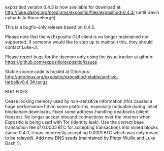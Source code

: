 expositiod version 0.4.3 is now available for download at:
http://luke.dashjr.org/programs/expositio/files/expositiod-0.4.3/ (until Gavin uploads to SourceForge)

This is a bugfix-only release based on 0.4.0.

Please note that the wxExpositio GUI client is no longer maintained nor supported. If someone would like to step up to maintain this, they should contact Luke-Jr.

Please report bugs for the daemon only using the issue tracker at github:
https://github.com/expositio/expositio/issues

Stable source code is hosted at Gitorious:
http://gitorious.org/expositio/expositiod-stable/archive-tarball/v0.4.3#.tar.gz

BUG FIXES

Cease locking memory used by non-sensitive information (this caused a huge performance hit on some platforms, especially noticable during initial blockchain download).
Fixed some address-handling deadlocks (client freezes).
No longer accept inbound connections over the internet when Expositio is being used with Tor (identity leak).
Use the correct base transaction fee of 0.0005 BTC for accepting transactions into mined blocks (since 0.4.0, it was incorrectly accepting 0.0001 BTC which was only meant to be relayed).
Add new DNS seeds (maintained by Pieter Wuille and Luke Dashjr).

